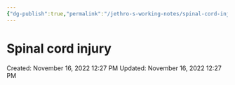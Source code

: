 ```yaml
---
{"dg-publish":true,"permalink":"/jethro-s-working-notes/spinal-cord-injury/","dgPassFrontmatter":true}
---
```



# Spinal cord injury

Created: November 16, 2022 12:27 PM
Updated: November 16, 2022 12:27 PM